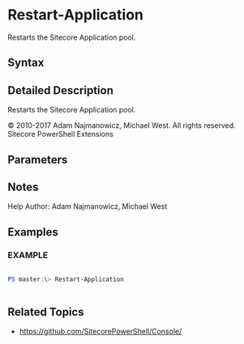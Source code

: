 # Restart-Application 
 
Restarts the Sitecore Application pool. 
 
## Syntax 
 
 
## Detailed Description 
 
Restarts the Sitecore Application pool. 
 
© 2010-2017 Adam Najmanowicz, Michael West. All rights reserved. Sitecore PowerShell Extensions 
 
## Parameters 
 
## Notes 
 
Help Author: Adam Najmanowicz, Michael West 
 
## Examples 
 
### EXAMPLE 
 
 
 
```powershell   
 
PS master:\> Restart-Application 
 
``` 
 
## Related Topics 
 
* <a href='https://github.com/SitecorePowerShell/Console/' target='_blank'>https://github.com/SitecorePowerShell/Console/</a><br/>
